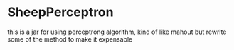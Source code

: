 SheepPerceptron
===============

this is a jar for using perceptrong algorithm, kind of  like mahout but rewrite some of the method to make it expensable